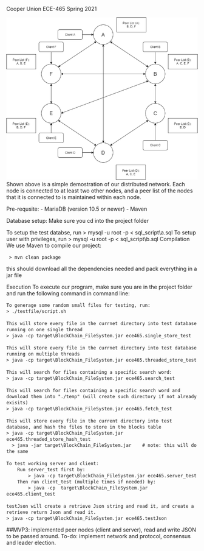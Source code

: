 Cooper Union ECE-465 Spring 2021

![alt text](https://github.com/Victoooooor/ECE-465-Cloud-Computing/blob/main/ECE465_MVP4.png?raw=true)
Shown above is a simple demostration of our distributed network. Each node is connected to at least two other nodes, and a peer list of the nodes that it is connected to is maintained within each node. 


Pre-requsite: - MariaDB (version 10.5 or newer) - Maven

Database setup: Make sure you cd into the project folder

To setup the test databse, run
    > mysql -u root -p < sql_script\a.sql
To setup user with privileges, run
    > mysql -u root -p < sql_script\b.sql
Compilation We use Maven to compile our project: 

     > mvn clean package 

   this should download all the dependencies needed and pack everything in a jar file

Execution To execute our program, make sure you are in the project folder and run the following command in command line:

    To generage some random small files for testing, run:
    > ./testfile/script.sh
    
    This will store every file in the currnet directory into test database running on one single thread
    > java -cp target\BlockChain_FileSystem.jar ece465.single_store_test
    
    This will store every file in the currnet directory into test database running on multiple threads
    > java -cp target\BlockChain_FileSystem.jar ece465.threaded_store_test
    
    This will search for files containing a specific search word:
    > java -cp target\BlockChain_FileSystem.jar ece465.search_test

    This will search for files containing a specific search word and download them into "./temp" (will create such directory if not already exisits)
    > java -cp target\BlockChain_FileSystem.jar ece465.fetch_test
    
    This will store every file in the current directory into test database, and hash the files to store in the blocks table
    > java -cp target\BlockChain_FileSystem.jar ece465.threaded_store_hash_test
      > java -jar target\BlockChain_FileSystem.jar    # note: this will do the same
      
    To test working server and client:
        Run server_test first by:
            > java -cp target\BlockChain_FileSystem.jar ece465.server_test
        Then run client_test (multiple times if needed) by:
            > java -cp  target\BlockChain_FileSystem.jar ece465.client_test
            
    testJson will create a retrieve Json string and read it, and create a retrieve return Json and read it.
    > java -cp target\BlockChain_FileSystem.jar ece465.testJson


##MVP3: implemented peer nodes (client and server), read and write JSON to be passed around.
    To-do: 
        implement network and protocol, consensus and leader election.
